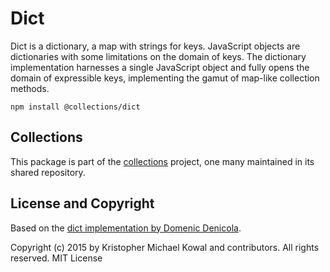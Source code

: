 # Dict

Dict is a dictionary, a map with strings for keys.
JavaScript objects are dictionaries with some limitations on the domain of
keys.
The dictionary implementation harnesses a single JavaScript object and fully
opens the domain of expressible keys, implementing the gamut of map-like
collection methods.

```
npm install @collections/dict
```

## Collections

This package is part of the [collections][] project, one many maintained in its
shared repository.

[collections]: https://github.com/kriskowal/collections

## License and Copyright

Based on the [dict implementation by Domenic
Denicola](https://github.com/domenic/dict).

Copyright (c) 2015 by Kristopher Michael Kowal and contributors.
All rights reserved.
MIT License
